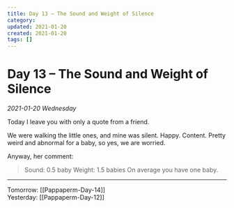 ```yaml
---
title: Day 13 – The Sound and Weight of Silence
category:
updated: 2021-01-20
created: 2021-01-20
tags: []
---
```


# Day 13 – The Sound and Weight of Silence
*2021-01-20 Wednesday*

Today I leave you with only a quote from a friend.

We were walking the little ones, and mine was silent. Happy. Content. Pretty weird and abnormal for a baby, so yes, we are worried.

Anyway, her comment:

>Sound: 0.5 baby
>Weight: 1.5 babies
>On average you have one baby.


---
 
Tomorrow: [[Pappaperm-Day-14]]  
 Yesterday: [[Pappaperm-Day-12]]  